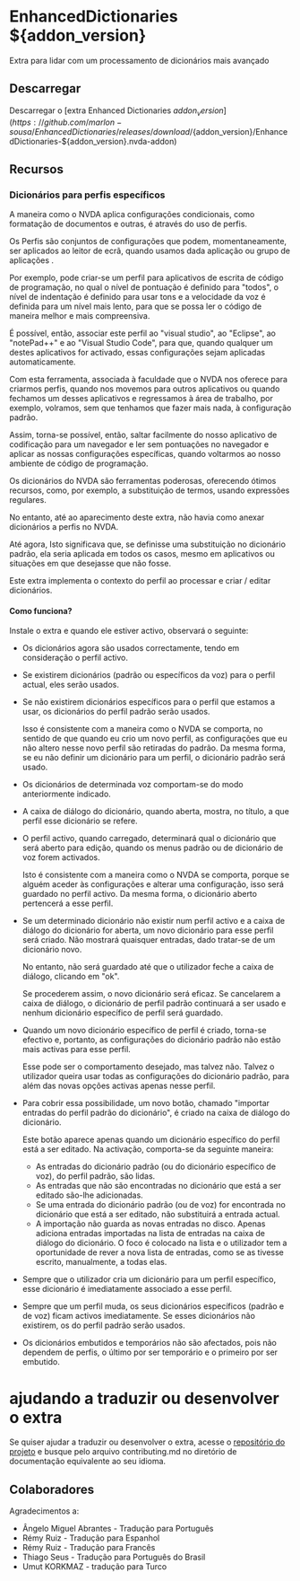 # EnhancedDictionaries ${addon_version}

Extra para lidar com um processamento de dicionários mais avançado

## Descarregar
Descarregar o [extra Enhanced Dictionaries ${addon_version}](https://github.com/marlon-sousa/EnhancedDictionaries/releases/download/${addon_version}/EnhancedDictionaries-${addon_version}.nvda-addon)

## Recursos

### Dicionários para perfis específicos 
A maneira como o NVDA aplica configurações condicionais, como formatação de documentos e outras, é através do uso de perfis.

Os Perfis são conjuntos de configurações que podem, momentaneamente, ser aplicados  ao leitor de ecrã, quando usamos dada aplicação ou grupo de aplicações .

Por exemplo, pode criar-se um perfil para aplicativos de escrita de código de programação, no qual o nível de pontuação é definido para "todos", o nível de indentação é definido para usar tons e a velocidade da voz é definida para um nível mais lento, para que se possa ler o código de maneira melhor e mais compreensiva.

É possível, então, associar este perfil ao "visual studio", ao "Eclipse", ao "notePad++" e ao "Visual Studio Code", para que, quando qualquer um destes aplicativos for activado, essas configurações sejam aplicadas automaticamente.

Com esta ferramenta, associada à faculdade que o NVDA nos oferece para criarmos perfis, quando nos movemos  para outros aplicativos ou quando fechamos um desses aplicativos e regressamos à  área de trabalho, por exemplo, volramos, sem que tenhamos que fazer mais nada, à configuração padrão.

Assim, torna-se possível, então, saltar facilmente do nosso aplicativo de codificação para um navegador e ler sem pontuações no navegador e aplicar as nossas configurações específicas, quando  voltarmos ao nosso ambiente de código de programação.

Os dicionários do NVDA são ferramentas poderosas, oferecendo ótimos recursos, como, por exemplo, a substituição de termos, usando expressões regulares.

No entanto,  até ao aparecimento deste extra, não havia como anexar dicionários a perfis no NVDA.

Até agora, Isto significava que, se  definisse uma substituição no dicionário padrão, ela seria aplicada em todos os casos, mesmo em aplicativos ou situações em que  desejasse que não fosse.

Este extra implementa o contexto do perfil ao processar e criar / editar dicionários.

#### Como funciona?

Instale o extra e quando ele estiver activo, observará o seguinte:

* Os dicionários agora são usados correctamente, tendo em consideração o perfil activo.
* Se existirem dicionários (padrão ou específicos da voz) para o perfil actual, eles serão usados.
* Se  não existirem dicionários específicos para o perfil que estamos a usar, os dicionários do perfil padrão serão usados.

    Isso é consistente com a maneira como o NVDA se comporta, no sentido de que quando eu crio um novo perfil, as configurações que eu não altero nesse novo perfil são retiradas do padrão. Da mesma forma, se eu não definir um dicionário para um perfil, o dicionário padrão será usado.

* Os dicionários de determinada voz comportam-se do modo anteriormente indicado.
* A caixa de diálogo do dicionário, quando aberta, mostra, no  título, a que perfil esse dicionário se refere.
* O perfil activo, quando carregado,  determinará qual o dicionário que será aberto para edição, quando os menus padrão ou de dicionário de voz forem activados.

    Isto é consistente com a maneira como o NVDA se comporta, porque se alguém aceder às configurações e alterar uma configuração, isso será guardado no perfil activo. Da mesma forma, o dicionário aberto pertencerá a esse perfil.

* Se um determinado dicionário não existir num perfil activo e a caixa de diálogo do dicionário for aberta, um novo dicionário para esse perfil será criado. Não mostrará quaisquer entradas, dado tratar-se de um dicionário novo.

    No entanto, não será guardado até que o utilizador feche a caixa de diálogo, clicando em "ok".

    Se procederem assim, o novo dicionário será eficaz. Se  cancelarem a caixa de diálogo, o dicionário de perfil padrão continuará a ser usado e nenhum dicionário específico de perfil será guardado.

* Quando um novo dicionário específico de perfil é criado, torna-se efectivo e, portanto, as configurações do dicionário padrão não estão mais activas para esse perfil.

    Esse pode ser o comportamento desejado, mas talvez não. Talvez o utilizador queira usar todas as configurações do dicionário padrão, para além das novas opções activas apenas nesse perfil.

* Para cobrir essa possibilidade, um novo botão, chamado "importar entradas do perfil padrão do dicionário", é criado na caixa de diálogo do dicionário.

    Este botão aparece apenas quando um dicionário específico do perfil está a ser editado. Na activação, comporta-se da seguinte maneira:
  
    - As entradas do dicionário padrão (ou do dicionário específico de voz), do perfil padrão, são lidas.
    - As entradas que não são encontradas no dicionário que está a ser editado são-lhe adicionadas.
    - Se uma entrada do dicionário padrão (ou de voz) for encontrada no dicionário que está a ser editado, não substituirá a entrada actual.
    - A importação não guarda as novas entradas no disco. Apenas adiciona entradas importadas na lista de entradas na caixa de diálogo do dicionário. O foco é colocado na lista e o utilizador tem a oportunidade de rever a nova lista de entradas, como se as tivesse escrito, manualmente, a todas elas.

* Sempre que o utilizador cria um dicionário para um perfil específico, esse dicionário é imediatamente associado a esse perfil.
* Sempre que um perfil muda, os seus dicionários específicos (padrão e de voz) ficam activos imediatamente. Se esses dicionários não existirem, os do perfil padrão serão usados.
* Os dicionários embutidos e temporários não são afectados, pois não dependem de perfis, o último por ser temporário e o primeiro por ser embutido.

# ajudando a traduzir ou desenvolver o extra

Se quiser ajudar a traduzir ou desenvolver o extra, acesse o [repositório do projeto](https://github.com/marlon-sousa/EnhancedDictionaries) e busque pelo arquivo contributing.md no diretório de documentação equivalente ao seu idioma.

## Colaboradores

Agradecimentos a:

* Ângelo Miguel Abrantes - Tradução para Português
* Rémy Ruiz - Tradução para Espanhol
* Rémy Ruiz - Tradução para Francês
*  Thiago Seus - Tradução para Português do Brasil
* Umut KORKMAZ - tradução para Turco
